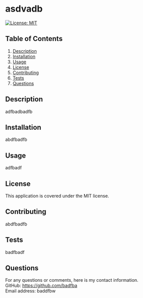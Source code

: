 # asdvadb

[![License: MIT](https://img.shields.io/badge/License-MIT-yellow.svg)](https://opensource.org/licenses/MIT)

## Table of Contents
1. [Description](#description)
2. [Installation](#installation)
3. [Usage](#usage)
4. [License](#license)
5. [Contributing](#contributing)
6. [Tests](#tests)
7. [Questions](#questions)

## Description

adfbadbadfb

## Installation

abdfbadfb

## Usage

adfbadf

## License

This application is covered under the MIT license.

## Contributing

abdfbadfb

## Tests

badfbadf

## Questions

For any questions or comments, here is my contact information.
<br>
GitHub: https://github.com/badfba
<br>
Email address: baddfbw